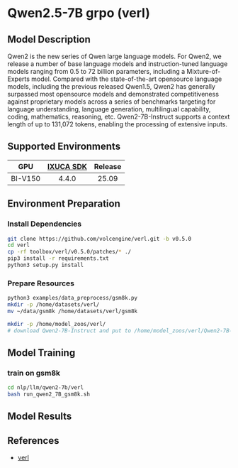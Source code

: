 # Qwen2.5-7B grpo (verl)

## Model Description

Qwen2 is the new series of Qwen large language models. For Qwen2, we release a number of base language models and instruction-tuned language models ranging from 0.5 to 72 billion parameters, including a Mixture-of-Experts model. Compared with the state-of-the-art opensource language models, including the previous released Qwen1.5, Qwen2 has generally surpassed most opensource models and demonstrated competitiveness against proprietary models across a series of benchmarks targeting for language understanding, language generation, multilingual capability, coding, mathematics, reasoning, etc. Qwen2-7B-Instruct supports a context length of up to 131,072 tokens, enabling the processing of extensive inputs.

## Supported Environments

| GPU    | [IXUCA SDK](https://gitee.com/deep-spark/deepspark#%E5%A4%A9%E6%95%B0%E6%99%BA%E7%AE%97%E8%BD%AF%E4%BB%B6%E6%A0%88-ixuca) | Release |
| :----: | :----: | :----: |
| BI-V150 | 4.4.0     |  25.09  |

## Environment Preparation

### Install Dependencies
```bash
git clone https://github.com/volcengine/verl.git -b v0.5.0
cd verl
cp -rf toolbox/verl/v0.5.0/patches/* ./
pip3 install -r requirements.txt
python3 setup.py install
```

### Prepare Resources

```bash
python3 examples/data_preprocess/gsm8k.py
mkdir -p /home/datasets/verl/
mv ~/data/gsm8k /home/datasets/verl/gsm8k

mkdir -p /home/model_zoos/verl/
# download Qwen2-7B-Instruct and put to /home/model_zoos/verl/Qwen2-7B-Instruct
```

## Model Training

### train on gsm8k
```bash
cd nlp/llm/qwen2-7b/verl
bash run_qwen2_7B_gsm8k.sh
```

## Model Results

## References

- [verl](https://github.com/volcengine/verl/tree/v0.5.0)
